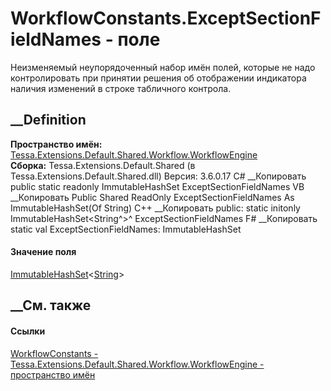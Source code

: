 # WorkflowConstants.ExceptSectionFieldNames - поле
Неизменяемый неупорядоченный набор имён полей, которые не надо контролировать
при принятии решения об отображении индикатора наличия изменений в строке
табличного контрола.
## __Definition
 **Пространство имён:**
[Tessa.Extensions.Default.Shared.Workflow.WorkflowEngine](N_Tessa_Extensions_Default_Shared_Workflow_WorkflowEngine.htm)  
 **Сборка:** Tessa.Extensions.Default.Shared (в
Tessa.Extensions.Default.Shared.dll) Версия: 3.6.0.17
C# __Копировать
     public static readonly ImmutableHashSet<string> ExceptSectionFieldNames
VB __Копировать
     Public Shared ReadOnly ExceptSectionFieldNames As ImmutableHashSet(Of String)
C++ __Копировать
     public:
    static initonly ImmutableHashSet<String^>^ ExceptSectionFieldNames
F# __Копировать
     static val ExceptSectionFieldNames: ImmutableHashSet<string>
#### Значение поля
[ImmutableHashSet](https://learn.microsoft.com/dotnet/api/system.collections.immutable.immutablehashset-1)<[String](https://learn.microsoft.com/dotnet/api/system.string)>
##  __См. также
#### Ссылки
[WorkflowConstants -
](T_Tessa_Extensions_Default_Shared_Workflow_WorkflowEngine_WorkflowConstants.htm)
[Tessa.Extensions.Default.Shared.Workflow.WorkflowEngine - пространство
имён](N_Tessa_Extensions_Default_Shared_Workflow_WorkflowEngine.htm)
